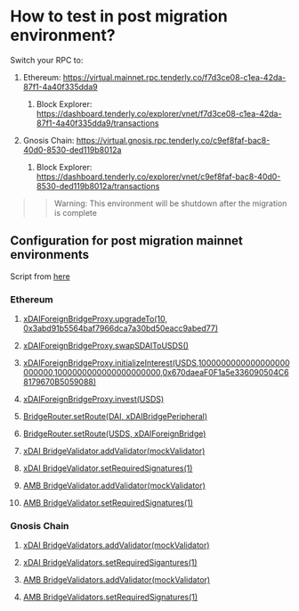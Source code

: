 # How to test in post migration environment?

Switch your RPC to:

1. Ethereum: https://virtual.mainnet.rpc.tenderly.co/f7d3ce08-c1ea-42da-87f1-4a40f335dda9

   1. Block Explorer: https://dashboard.tenderly.co/explorer/vnet/f7d3ce08-c1ea-42da-87f1-4a40f335dda9/transactions

2. Gnosis Chain: https://virtual.gnosis.rpc.tenderly.co/c9ef8faf-bac8-40d0-8530-ded119b8012a

   1. Block Explorer: https://dashboard.tenderly.co/explorer/vnet/c9ef8faf-bac8-40d0-8530-ded119b8012a/transactions

> > Warning: This environment will be shutdown after the migration is complete

## Configuration for post migration mainnet environments

Script from [here](./scripts/tenderlyTesting/setup.js)

### Ethereum

1. [xDAIForeignBridgeProxy.upgradeTo(10, 0x3abd91b5564baf7966dca7a30bd50eacc9abed77)](https://dashboard.tenderly.co/gnosisdao/bridges/testnet/30a99781-48aa-49e2-8688-69d06dd18ef1/tx/0x5941d869e9fd27dc0f9e431ae05716c937730070605b100b49f2653127b13c15)

2. [xDAIForeignBridgeProxy.swapSDAIToUSDS()](https://dashboard.tenderly.co/gnosisdao/bridges/testnet/30a99781-48aa-49e2-8688-69d06dd18ef1/tx/0x6b6305cc22ec9ebd77045ded41b3aa3b210a927285c21884b76e3c222d423286)

3. [xDAIForeignBridgeProxy.initializeInterest(USDS,1000000000000000000000000,1000000000000000000000,0x670daeaF0F1a5e336090504C68179670B5059088)](https://dashboard.tenderly.co/gnosisdao/bridges/testnet/30a99781-48aa-49e2-8688-69d06dd18ef1/tx/0xfbd8750b6d5b1b37d56b048a65509c1cb1a25fac7ce3aafc66de4a0d1f866a24)

4. [xDAIForeignBridgeProxy.invest(USDS)](https://dashboard.tenderly.co/gnosisdao/bridges/testnet/30a99781-48aa-49e2-8688-69d06dd18ef1/tx/0x5df1b2c735c500892ea2677823826612a36b52a26b847e17623e41d7b38eb1a9)

5. [BridgeRouter.setRoute(DAI, xDAIBridgePeripheral)](https://dashboard.tenderly.co/gnosisdao/bridges/testnet/30a99781-48aa-49e2-8688-69d06dd18ef1/tx/0x3b9257b7bba15f3fcc3e9817274e09225b7ed487b518786384cf3ac1ff5a07fc)

6. [BridgeRouter.setRoute(USDS, xDAIForeignBridge)](https://dashboard.tenderly.co/gnosisdao/bridges/testnet/30a99781-48aa-49e2-8688-69d06dd18ef1/tx/0xb5d11d200d2da4cbf48ba35015629b96b27fa120e54820e8869f15f719da38b1)

7. [xDAI BridgeValidator.addValidator(mockValidator)](https://dashboard.tenderly.co/gnosisdao/bridges/testnet/30a99781-48aa-49e2-8688-69d06dd18ef1/tx/0x9897c631b22252c936180be5e713eebfc3980d251b82c53747d3cb4cb6ea223d)

8. [xDAI BridgeValidator.setRequiredSignatures(1)](https://dashboard.tenderly.co/gnosisdao/bridges/testnet/30a99781-48aa-49e2-8688-69d06dd18ef1/tx/0x2e5dccbce4d788656de9cf99416bb8fc9cf2ebe189bbdcc34efdf6dc616ea4e2)

9. [AMB BridgeValidator.addValidator(mockValidator)](https://dashboard.tenderly.co/gnosisdao/bridges/testnet/30a99781-48aa-49e2-8688-69d06dd18ef1/tx/0x96aa3d1f4ec7f293f79ec1d16cae56ef2bd944c573ee2d746ea93609cbff2a06)

10. [AMB BridgeValidator.setRequiredSignatures(1)](https://dashboard.tenderly.co/gnosisdao/bridges/testnet/30a99781-48aa-49e2-8688-69d06dd18ef1/tx/0xed90c5f8e7a590bc08780a3b41f5be044529001d035937eb5df06ef9d767e9de)

### Gnosis Chain

1. [xDAI BridgeValidators.addValidator(mockValidator)](https://dashboard.tenderly.co/explorer/vnet/c9ef8faf-bac8-40d0-8530-ded119b8012a/tx/0xf09c374c2108305e8f3381653dc1de090d1ce2af09b7dac5dcd9af20779e36f3)

2. [xDAI BridgeValidators.setRequiredSigantures(1)](https://dashboard.tenderly.co/explorer/vnet/c9ef8faf-bac8-40d0-8530-ded119b8012a/tx/0xd29f2384c10f62d72ac3085e1a58ab32b40a97c86be0c8daec93056d30a10a25)

3. [AMB BridgeValidators.addValidator(mockValidator)](https://dashboard.tenderly.co/gnosisdao/bridges/testnet/73156102-bf8b-47bb-8839-6ae03d87564c/tx/0xe3be21b55587d20a293f975acb6f90cd215d8cbf924a5ea0266fbece1a3244ae)

4. [AMB BridgeValidators.setRequiredSignatures(1)](https://dashboard.tenderly.co/gnosisdao/bridges/testnet/73156102-bf8b-47bb-8839-6ae03d87564c/tx/0xbab0168afa064fe5bf329534221ca811b0efd209af49f2e95cbeba5a4f11086b)
